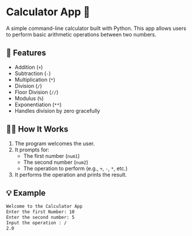 # Calculator App 🧮

A simple command-line calculator built with Python. This app allows users to perform basic arithmetic operations between two numbers.

## 🚀 Features

- Addition (`+`)
- Subtraction (`-`)
- Multiplication (`*`)
- Division (`/`)
- Floor Division (`//`)
- Modulus (`%`)
- Exponentiation (`**`)
- Handles division by zero gracefully

## 🧑‍💻 How It Works

1. The program welcomes the user.
2. It prompts for:
   - The first number (`num1`)
   - The second number (`num2`)
   - The operation to perform (e.g., `+`, `-`, `*`, etc.)
3. It performs the operation and prints the result.

## 💡 Example

```bash
Welcome to the Calculator App
Enter the first Number: 10
Enter the second number: 5
Input the operation : /
2.0
